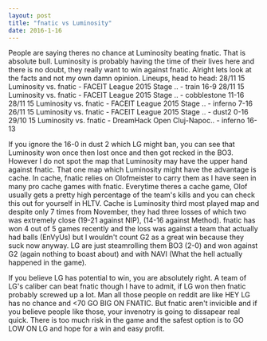 ```yaml
---
layout: post
title: "fnatic vs Luminosity"
date: 2016-1-16
---
```


People are saying theres no chance at Luminosity beating fnatic. That is absolute bull. Luminosity is probably having the time of their lives here and there is no doubt, they really want to win against fnatic.
Alright lets look at the facts and not my own damn opinion. 
Lineups, head to head:
28/11 15 Luminosity vs.  fnatic - FACEIT League 2015 Stage .. - train 16-9
28/11 15 Luminosity vs.  fnatic - FACEIT League 2015 Stage .. - cobblestone 11-16
28/11 15 Luminosity vs.  fnatic - FACEIT League 2015 Stage .. - inferno 7-16
26/11 15 Luminosity vs.  fnatic - FACEIT League 2015 Stage .. - dust2 0-16
29/10 15 Luminosity vs.  fnatic - DreamHack Open Cluj-Napoc.. - inferno 16-13

If you ignore the 16-0 in dust 2 which LG might ban, you can see that Luminosity won once then lost once and then got recked in the BO3. However I do not spot the map that Luminosity may have the upper hand against fnatic. That one map which Luminosity might have the advantage is cache. In cache, fnatic relies on Olofmeister to carry them as I have seen in many pro cache games with fnatic.
Everytime theres a cache game, Olof usually gets a pretty high percentage of the team's kills and you can check this out for yourself in HLTV. Cache is Luminosity third most played map and despite only 7 times from November, they had three losses of which two was extremely close (19-21 against NIP), (14-16 against Method).
fnatic has won 4 out of 5 games recently and the loss was against a team that actually had balls (EnVyUs) but I wouldn't count G2 as a great win because they suck now anyway.
LG are just steamrolling them BO3 (2-0) and won against G2 (again nothing to boast about) and with NAVI (What the hell actually happened in the game).

If you believe LG has potential to win, you are absolutely right. A team of LG's caliber can beat fnatic though I have to admit, if LG won then fnatic probably screwed up a lot.
Man all those people on reddit are like HEY LG has no chance and <70 GO BIG ON FNATIC. But fnatic aren't invicible and if you believe people like those, your invenotry is going to dissapear real quick.
There is too much risk in the game and the safest option is to GO LOW ON LG and hope for a win and easy profit.


